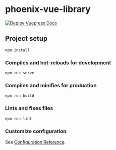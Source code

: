 # phoenix-vue-library

[![Deploy Vuepress Docs](https://github.com/comparaja/phoenix-vue-library/actions/workflows/deployVuepressDocs.yml/badge.svg)](https://github.com/comparaja/phoenix-vue-library/actions/workflows/deployVuepressDocs.yml)

## Project setup
```
npm install
```

### Compiles and hot-reloads for development
```
npm run serve
```

### Compiles and minifies for production
```
npm run build
```

### Lints and fixes files
```
npm run lint
```

### Customize configuration
See [Configuration Reference](https://cli.vuejs.org/config/).
